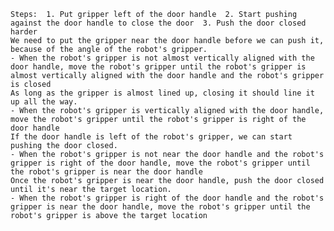 
    Steps:  1. Put gripper left of the door handle  2. Start pushing against the door handle to close the door  3. Push the door closed harder
    We need to put the gripper near the door handle before we can push it, because of the angle of the robot's gripper.
    - When the robot's gripper is not almost vertically aligned with the door handle, move the robot's gripper until the robot's gripper is almost vertically aligned with the door handle and the robot's gripper is closed
    As long as the gripper is almost lined up, closing it should line it up all the way.
    - When the robot's gripper is vertically aligned with the door handle, move the robot's gripper until the robot's gripper is right of the door handle
    If the door handle is left of the robot's gripper, we can start pushing the door closed.
    - When the robot's gripper is not near the door handle and the robot's gripper is right of the door handle, move the robot's gripper until the robot's gripper is near the door handle
    Once the robot's gripper is near the door handle, push the door closed until it's near the target location.
    - When the robot's gripper is right of the door handle and the robot's gripper is near the door handle, move the robot's gripper until the robot's gripper is above the target location